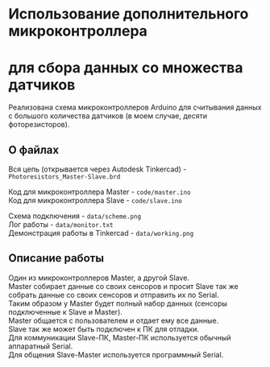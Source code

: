 # Использование дополнительного микроконтроллера  
# для сбора данных со множества датчиков  

Реализована схема микроконтроллеров Arduino для считывания данных  
с большого количества датчиков (в моем случае, десяти фоторезисторов).  

## О файлах  

Вся цепь (открывается через Autodesk Tinkercad) - `Photoresistors_Master-Slave.brd`   

Код для микроконтроллера Master - `code/master.ino`  
Код для микроконтроллера Slave - `code/slave.ino`  

Схема подключения - `data/scheme.png`  
Лог работы - `data/monitor.txt`  
Демонстрация работы в Tinkercad - `data/working.png`  

## Описание работы  

Один из микроконтроллеров Master, а другой Slave.  
Master собирает данные со своих сенсоров и просит Slave так же  
собрать данные со своих сенсоров и отправить их по Serial.  
Таким образом у Master будет полный набор данных (сенсоры подключенные к Slave и Master).  
Master общается с пользователем и отдает ему все данные.  
Slave так же может быть подключен к ПК для отладки.  
Для коммуникации Slave-ПК, Master-ПК используется обычный аппаратный Serial.  
Для общения Slave-Master используется программный Serial.  


